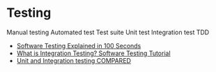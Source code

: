 # Testing

Manual testing
Automated test
Test suite
Unit test
Integration test
TDD

- [Software Testing Explained in 100 Seconds](https://www.youtube.com/watch?v=u6QfIXgjwGQ&t=56s)
- [What is Integration Testing? Software Testing Tutorial](https://www.youtube.com/watch?v=QYCaaNz8emY)
- [Unit and Integration testing COMPARED](https://www.youtube.com/watch?v=pf6Zhm-PDfQ)
